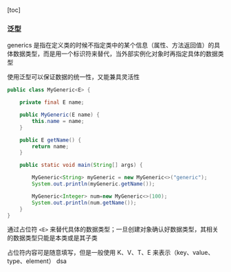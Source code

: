 [toc]

### 泛型

generics 是指在定义类的时候不指定类中的某个信息（属性、方法返回值）的具体数据类型，而是用一个标识符来替代，当外部实例化对象时再指定具体的数据类型

使用泛型可以保证数据的统一性，又能兼具灵活性

```java
public class MyGeneric<E> {

    private final E name;

    public MyGeneric(E name) {
        this.name = name;
    }

    public E getName() {
        return name;
    }

    public static void main(String[] args) {

        MyGeneric<String> myGeneric = new MyGeneric<>("generic");
        System.out.println(myGeneric.getName());

        MyGeneric<Integer> num=new MyGeneric<>(100);
        System.out.println(num.getName());
    }
}
```

通过占位符 `<E>` 来替代具体的数据类型；一旦创建对象确认好数据类型，其相关的数据类型只能是本类或是其子类

占位符内容可是随意填写，但是一般使用 K、V、T、E 来表示（key、value、type、element）
dsa
